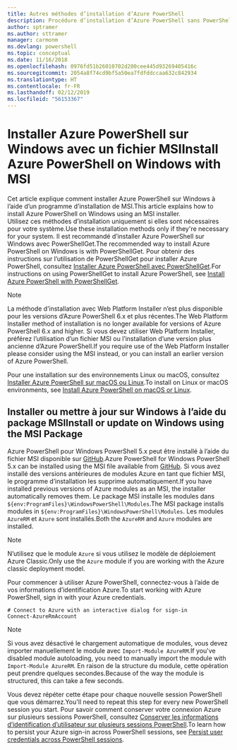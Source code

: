 ```yaml
---
title: Autres méthodes d’installation d’Azure PowerShell
description: Procédure d’installation d’Azure PowerShell sans PowerShellGet à l’aide d’un fichier MSI
author: sptramer
ms.author: sttramer
manager: carmonm
ms.devlang: powershell
ms.topic: conceptual
ms.date: 11/16/2018
ms.openlocfilehash: 0976fd51b26010702d200cee445d93269405416c
ms.sourcegitcommit: 2054a8f74cd9bf5a50ea7fdfddccaa632c842934
ms.translationtype: HT
ms.contentlocale: fr-FR
ms.lasthandoff: 02/12/2019
ms.locfileid: "56153367"
---
```

# <a name="install-azure-powershell-on-windows-with-msi"></a><span data-ttu-id="55abc-103">Installer Azure PowerShell sur Windows avec un fichier MSI</span><span class="sxs-lookup"><span data-stu-id="55abc-103">Install Azure PowerShell on Windows with MSI</span></span>

<span data-ttu-id="55abc-104">Cet article explique comment installer Azure PowerShell sur Windows à l’aide d’un programme d’installation de MSI.</span><span class="sxs-lookup"><span data-stu-id="55abc-104">This article explains how to install Azure PowerShell on Windows using an MSI installer.</span></span>  
<span data-ttu-id="55abc-105">Utilisez ces méthodes d’installation uniquement si elles sont nécessaires pour votre système.</span><span class="sxs-lookup"><span data-stu-id="55abc-105">Use these installation methods only if they're necessary for your system.</span></span> <span data-ttu-id="55abc-106">Il est recommandé d’installer Azure PowerShell sur Windows avec PowerShellGet.</span><span class="sxs-lookup"><span data-stu-id="55abc-106">The recommended way to install Azure PowerShell on Windows is with PowerShellGet.</span></span> <span data-ttu-id="55abc-107">Pour obtenir des instructions sur l’utilisation de PowerShellGet pour installer Azure PowerShell, consultez [Installer Azure PowerShell avec PowerShellGet](install-azurerm-ps.md).</span><span class="sxs-lookup"><span data-stu-id="55abc-107">For instructions on using PowerShellGet to install Azure PowerShell, see [Install Azure PowerShell with PowerShellGet](install-azurerm-ps.md).</span></span>

> [!NOTE]
> <span data-ttu-id="55abc-108">La méthode d’installation avec Web Platform Installer n’est plus disponible pour les versions d’Azure PowerShell 6.x et plus récentes.</span><span class="sxs-lookup"><span data-stu-id="55abc-108">The Web Platform Installer method of installation is no longer available for versions of Azure PowerShell 6.x and higher.</span></span> <span data-ttu-id="55abc-109">Si vous devez utiliser Web Platform Installer, préférez l’utilisation d’un fichier MSI ou l’installation d’une version plus ancienne d’Azure PowerShell.</span><span class="sxs-lookup"><span data-stu-id="55abc-109">If you require use of the Web Platform Installer please consider using the MSI instead, or you can install an earlier version of Azure PowerShell.</span></span>

<span data-ttu-id="55abc-110">Pour une installation sur des environnements Linux ou macOS, consultez [Installer Azure PowerShell sur macOS ou Linux](install-azurermps-maclinux.md).</span><span class="sxs-lookup"><span data-stu-id="55abc-110">To install on Linux or macOS environments, see [Install Azure PowerShell on macOS or Linux](install-azurermps-maclinux.md).</span></span>

## <a name="install-or-update-on-windows-using-the-msi-package"></a><span data-ttu-id="55abc-111">Installer ou mettre à jour sur Windows à l’aide du package MSI</span><span class="sxs-lookup"><span data-stu-id="55abc-111">Install or update on Windows using the MSI Package</span></span>

<span data-ttu-id="55abc-112">Azure PowerShell pour Windows PowerShell 5.x peut être installé à l’aide du fichier MSI disponible sur [GitHub](https://github.com/Azure/azure-powershell/releases/tag/v6.13.1-November2018).</span><span class="sxs-lookup"><span data-stu-id="55abc-112">Azure PowerShell for Windows PowerShell 5.x can be installed using the MSI file available from [GitHub](https://github.com/Azure/azure-powershell/releases/tag/v6.13.1-November2018).</span></span> <span data-ttu-id="55abc-113">Si vous avez installé des versions antérieures de modules Azure en tant que fichier MSI, le programme d’installation les supprime automatiquement.</span><span class="sxs-lookup"><span data-stu-id="55abc-113">If you have installed previous versions of Azure modules as an MSI, the installer automatically removes them.</span></span> <span data-ttu-id="55abc-114">Le package MSI installe les modules dans `${env:ProgramFiles}\WindowsPowerShell\Modules`.</span><span class="sxs-lookup"><span data-stu-id="55abc-114">The MSI package installs modules in `${env:ProgramFiles}\WindowsPowerShell\Modules`.</span></span> <span data-ttu-id="55abc-115">Les modules `AzureRM` et `Azure` sont installés.</span><span class="sxs-lookup"><span data-stu-id="55abc-115">Both the `AzureRM` and `Azure` modules are installed.</span></span>

> [!NOTE]
> <span data-ttu-id="55abc-116">N’utilisez que le module `Azure` si vous utilisez le modèle de déploiement Azure Classic.</span><span class="sxs-lookup"><span data-stu-id="55abc-116">Only use the `Azure` module if you are working with the Azure classic deployment model.</span></span>

<span data-ttu-id="55abc-117">Pour commencer à utiliser Azure PowerShell, connectez-vous à l’aide de vos informations d’identification Azure.</span><span class="sxs-lookup"><span data-stu-id="55abc-117">To start working with Azure PowerShell, sign in with your Azure credentials.</span></span>

```powershell-interactive
# Connect to Azure with an interactive dialog for sign-in
Connect-AzureRmAccount
```

> [!NOTE]
>
> <span data-ttu-id="55abc-118">Si vous avez désactivé le chargement automatique de modules, vous devez importer manuellement le module avec `Import-Module AzureRM`.</span><span class="sxs-lookup"><span data-stu-id="55abc-118">If you've disabled module autoloading, you need to manually import the module with `Import-Module AzureRM`.</span></span> <span data-ttu-id="55abc-119">En raison de la structure du module, cette opération peut prendre quelques secondes.</span><span class="sxs-lookup"><span data-stu-id="55abc-119">Because of the way the module is structured, this can take a few seconds.</span></span>

<span data-ttu-id="55abc-120">Vous devez répéter cette étape pour chaque nouvelle session PowerShell que vous démarrez.</span><span class="sxs-lookup"><span data-stu-id="55abc-120">You'll need to repeat this step for every new PowerShell session you start.</span></span> <span data-ttu-id="55abc-121">Pour savoir comment conserver votre connexion Azure sur plusieurs sessions PowerShell, consultez [Conserver les informations d’identification d’utilisateur sur plusieurs sessions PowerShell](context-persistence.md).</span><span class="sxs-lookup"><span data-stu-id="55abc-121">To learn how to persist your Azure sign-in across PowerShell sessions, see [Persist user credentials across PowerShell sessions](context-persistence.md).</span></span>
